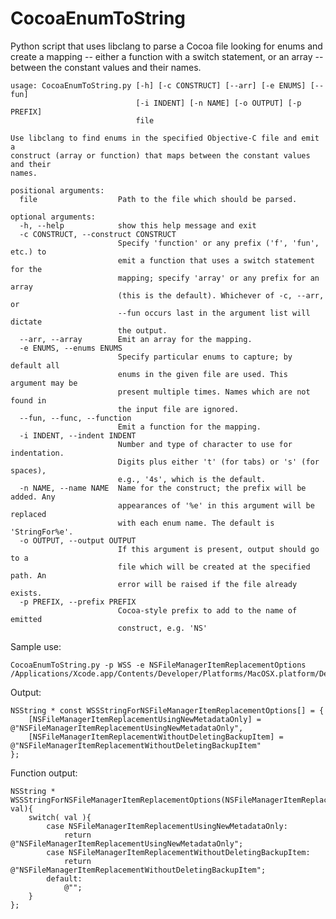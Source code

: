 CocoaEnumToString
=================

Python script that uses libclang to parse a Cocoa file looking for enums and create a mapping -- either a function with a switch statement, or an array -- between the constant values and their names.

    usage: CocoaEnumToString.py [-h] [-c CONSTRUCT] [--arr] [-e ENUMS] [--fun]
                                [-i INDENT] [-n NAME] [-o OUTPUT] [-p PREFIX]
                                file

    Use libclang to find enums in the specified Objective-C file and emit a
    construct (array or function) that maps between the constant values and their
    names.

    positional arguments:
      file                  Path to the file which should be parsed.

    optional arguments:
      -h, --help            show this help message and exit
      -c CONSTRUCT, --construct CONSTRUCT
                            Specify 'function' or any prefix ('f', 'fun', etc.) to
                            emit a function that uses a switch statement for the
                            mapping; specify 'array' or any prefix for an array
                            (this is the default). Whichever of -c, --arr, or
                            --fun occurs last in the argument list will dictate
                            the output.
      --arr, --array        Emit an array for the mapping.
      -e ENUMS, --enums ENUMS
                            Specify particular enums to capture; by default all
                            enums in the given file are used. This argument may be
                            present multiple times. Names which are not found in
                            the input file are ignored.
      --fun, --func, --function
                            Emit a function for the mapping.
      -i INDENT, --indent INDENT
                            Number and type of character to use for indentation.
                            Digits plus either 't' (for tabs) or 's' (for spaces),
                            e.g., '4s', which is the default.
      -n NAME, --name NAME  Name for the construct; the prefix will be added. Any
                            appearances of '%e' in this argument will be replaced
                            with each enum name. The default is 'StringFor%e'.
      -o OUTPUT, --output OUTPUT
                            If this argument is present, output should go to a
                            file which will be created at the specified path. An
                            error will be raised if the file already exists.
      -p PREFIX, --prefix PREFIX
                            Cocoa-style prefix to add to the name of emitted
                            construct, e.g. 'NS'

Sample use:

    CocoaEnumToString.py -p WSS -e NSFileManagerItemReplacementOptions /Applications/Xcode.app/Contents/Developer/Platforms/MacOSX.platform/Developer/SDKs/MacOSX10.8.sdk/System/Library/Frameworks/Foundation.framework/Versions/C/Headers/NSFileManager.h
    
Output:
   
    NSString * const WSSStringForNSFileManagerItemReplacementOptions[] = {
        [NSFileManagerItemReplacementUsingNewMetadataOnly] = @"NSFileManagerItemReplacementUsingNewMetadataOnly",
        [NSFileManagerItemReplacementWithoutDeletingBackupItem] = @"NSFileManagerItemReplacementWithoutDeletingBackupItem"
    };
    
Function output:

    NSString * WSSStringForNSFileManagerItemReplacementOptions(NSFileManagerItemReplacementOptions val){
        switch( val ){
            case NSFileManagerItemReplacementUsingNewMetadataOnly:
                return @"NSFileManagerItemReplacementUsingNewMetadataOnly";
            case NSFileManagerItemReplacementWithoutDeletingBackupItem:
                return @"NSFileManagerItemReplacementWithoutDeletingBackupItem";
            default:
                @"";
        }
    };

